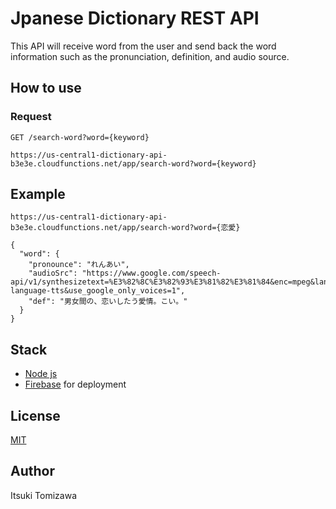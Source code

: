 # Jpanese Dictionary REST API

This API will receive word from the user and send back the word information such as the pronunciation, definition, and audio source.

## How to use
### Request

`GET /search-word?word={keyword}`

    https://us-central1-dictionary-api-b3e3e.cloudfunctions.net/app/search-word?word={keyword}

## Example
    https://us-central1-dictionary-api-b3e3e.cloudfunctions.net/app/search-word?word={恋愛}
```
{
  "word": {
    "pronounce": "れんあい",
    "audioSrc": "https://www.google.com/speech-api/v1/synthesizetext=%E3%82%8C%E3%82%93%E3%81%82%E3%81%84&enc=mpeg&lang=ja&speed=0.4&client=lr-language-tts&use_google_only_voices=1",
    "def": "男女間の、恋いしたう愛情。こい。"
  }
}

```

## Stack
 - [Node js](https://nodejs.org/en/)
 - [Firebase](https://firebase.google.com/) for deployment


## License
[MIT](https://choosealicense.com/licenses/mit/)

## Author 
Itsuki Tomizawa 
